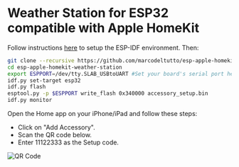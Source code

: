 # Weather Station for ESP32 compatible with Apple HomeKit

Follow instructions [here](https://github.com/espressif/esp-apple-homekit-adk/tree/1371579deea70bf6f1b39a470cad1668f5c9400c) to setup the ESP-IDF environment. Then:

```bash
git clone --recursive https://github.com/marcodeltutto/esp-apple-homekit-weather-station.git
cd esp-apple-homekit-weather-station
export ESPPORT=/dev/tty.SLAB_USBtoUART #Set your board's serial port here
idf.py set-target esp32
idf.py flash
esptool.py -p $ESPPORT write_flash 0x340000 accessory_setup.bin
idf.py monitor
```

Open the Home app on your iPhone/iPad and follow these steps:

- Click on "Add Accessory".
- Scan the QR code below.
- Enter 11122333 as the Setup code.

![QR Code](https://user-images.githubusercontent.com/17006198/147892343-719ffbee-4af7-4b9b-883a-367017ca3631.png)
